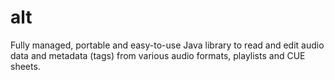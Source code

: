# alt
Fully managed, portable and easy-to-use Java library to read and edit audio data and metadata (tags) from various audio formats, playlists and CUE sheets.
